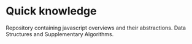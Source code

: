 # Quick knowledge 

Repository containing javascript overviews and their abstractions. Data Structures and Supplementary Algorithms.
